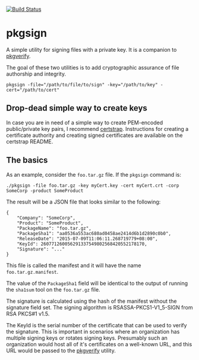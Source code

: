 [![Build Status](https://travis-ci.org/justinjsmith/pkgsign.svg?branch=master)](https://travis-ci.org/justinjsmith/pkgsign)
# pkgsign
A simple utility for signing files with a private key. It is a companion to 
[pkgverify](http://github.com/justinjsmith/pkgverify). 

The goal of these two utilities is to add cryptographic assurance of file 
authorship and integrity.

````
pkgsign -file="/path/to/file/to/sign" -key="/path/to/key" -cert="/path/to/cert"
````

## Drop-dead simple way to create keys

In case you are in need of a simple way
to create PEM-encoded public/private key pairs, I recommend
[certstrap](http://github.com/square/certstrap). Instructions for creating a
certificate authority and creating signed certificates are  available on the
certstrap README.

## The basics
As an example, consider the `foo.tar.gz` file. If the `pkgsign` command is:

```
./pkgsign -file foo.tar.gz -key myCert.key -cert myCert.crt -corp SomeCorp -product SomeProduct
```

The result will be a JSON file that looks similar to the following:
```
{
	"Company": "SomeCorp",
	"Product": "SomeProduct",
    "PackageName": "foo.tar.gz",
    "PackageSha1": "aa0536a553ac680ad0458ae2414d6b1d2890c0b0",
    "ReleaseDate": "2015-07-09T11:06:11.268719779+08:00",
    "KeyId": 260771260056291337549802568420552178170,
    "Signature": "..."
}
```
This file is called the manifest and it will have the name 
`foo.tar.gz.manifest`.

The value of the `PackageSha1` field will be identical to the output of running
the `sha1sum` tool on the `foo.tar.gz` file.

The signature is calculated using the hash of the manifest without the 
signature field set. The signing algorithm is RSASSA-PKCS1-V1_5-SIGN from RSA 
PKCS#1 v1.5.

The KeyId is the serial number of the certificate that can be used to verify 
the signature. This is important in scenarios where an organization has 
multiple signing keys or rotates signing keys. Presumably such an organization 
would host all of it's certificates on a well-known URL, and this URL would be 
passed to the [pkgverify](http://github.com/justinjsmith/pkgverify) utility.


